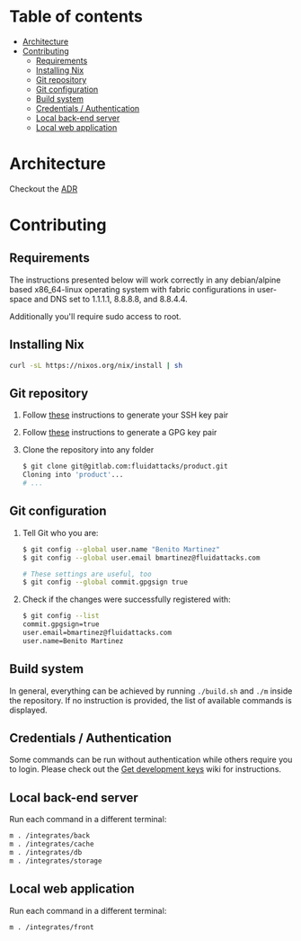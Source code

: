 # Table of contents

- [Architecture](#architecture)
- [Contributing](#contributing)
  * [Requirements](#requirements)
  * [Installing Nix](#installing-nix)
  * [Git repository](#git-repository)
  * [Git configuration](#git-configuration)
  * [Build system](#build-system)
  * [Credentials / Authentication](#credentials---authentication)
  * [Local back-end server](#local-back-end-server)
  * [Local web application](#local-web-application)

<!-- http://ecotrust-canada.github.io/markdown-toc -->

# Architecture

Checkout the [ADR](./arch/README.md)

# Contributing

## Requirements

The instructions presented below will work correctly in any
debian/alpine based x86_64-linux operating system with fabric configurations
in user-space and DNS set to 1.1.1.1, 8.8.8.8, and 8.8.4.4.

Additionally you'll require sudo access to root.

## Installing Nix

```bash
curl -sL https://nixos.org/nix/install | sh
```

## Git repository

1. Follow [these](https://gitlab.com/help/ssh/README#generating-a-new-ssh-key-pair)
   instructions to generate your SSH key pair
1. Follow [these](https://docs.gitlab.com/ee/user/project/repository/gpg_signed_commits/)
   instructions to generate a GPG key pair
1. Clone the repository into any folder

    ```bash
    $ git clone git@gitlab.com:fluidattacks/product.git
    Cloning into 'product'...
    # ...
    ```

## Git configuration

1. Tell Git who you are:

    ```bash
    $ git config --global user.name "Benito Martinez"
    $ git config --global user.email bmartinez@fluidattacks.com

    # These settings are useful, too
    $ git config --global commit.gpgsign true
    ```
2. Check if the changes were successfully registered with:

    ```bash
    $ git config --list
    commit.gpgsign=true
    user.email=bmartinez@fluidattacks.com
    user.name=Benito Martinez
    ```

## Build system

In general, everything can be achieved by running `./build.sh` and `./m`
inside the repository.
If no instruction is provided, the list of
available commands is displayed.

## Credentials / Authentication

Some commands can be run without authentication while others require you to login.
Please check out the [Get development keys](https://gitlab.com/fluidattacks/product/-/wikis/%5BIntegrates%5D-Get-development-keys) wiki for instructions.

## Local back-end server

Run each command in a different terminal:

```bash
m . /integrates/back
m . /integrates/cache
m . /integrates/db
m . /integrates/storage
```

## Local web application

Run each command in a different terminal:

```bash
m . /integrates/front
```
